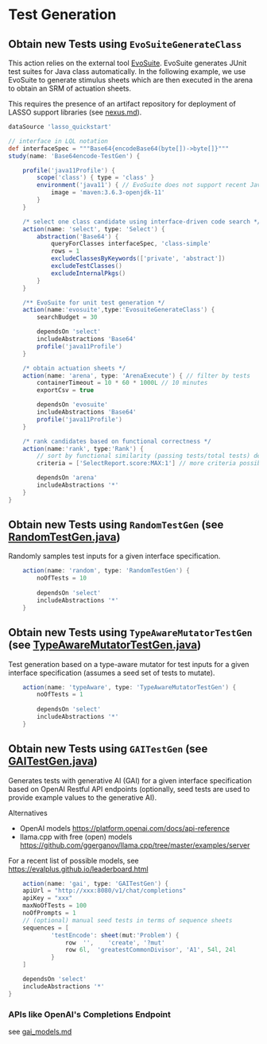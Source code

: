 # Test Generation

## Obtain new Tests using `EvoSuiteGenerateClass`

This action relies on the external tool [EvoSuite](https://github.com/EvoSuite/evosuite). EvoSuite generates JUnit test suites for Java class automatically. In the following example, we use EvoSuite to generate stimulus sheets which are then executed in the arena to obtain an SRM of actuation sheets.

This requires the presence of an artifact repository for deployment of LASSO support libraries (see [nexus.md](..%2Fnexus.md)).

```groovy
dataSource 'lasso_quickstart'

// interface in LQL notation
def interfaceSpec = """Base64{encodeBase64(byte[])->byte[]}"""
study(name: 'Base64encode-TestGen') {

    profile('java11Profile') { 
        scope('class') { type = 'class' }
        environment('java11') { // EvoSuite does not support recent Java versions
            image = 'maven:3.6.3-openjdk-11'
        }
    }

    /* select one class candidate using interface-driven code search */
    action(name: 'select', type: 'Select') {
        abstraction('Base64') {
            queryForClasses interfaceSpec, 'class-simple'
            rows = 1
            excludeClassesByKeywords(['private', 'abstract'])
            excludeTestClasses()
            excludeInternalPkgs()
        }
    }

    /** EvoSuite for unit test generation */
    action(name:'evosuite',type:'EvosuiteGenerateClass') {
        searchBudget = 30

        dependsOn 'select'
        includeAbstractions 'Base64'
        profile('java11Profile')
    }

    /* obtain actuation sheets */
    action(name: 'arena', type: 'ArenaExecute') { // filter by tests
        containerTimeout = 10 * 60 * 1000L // 10 minutes
        exportCsv = true

        dependsOn 'evosuite'
        includeAbstractions 'Base64'
        profile('java11Profile')
    }

    /* rank candidates based on functional correctness */
    action(name:'rank', type:'Rank') {
        // sort by functional similarity (passing tests/total tests) descending
        criteria = ['SelectReport.score:MAX:1'] // more criteria possible

        dependsOn 'arena'
        includeAbstractions '*'
    }
}
```

## Obtain new Tests using `RandomTestGen` (see [RandomTestGen.java](..%2F..%2Fengine%2Fsrc%2Fmain%2Fjava%2Fde%2Funi_mannheim%2Fswt%2Flasso%2Fengine%2Faction%2Ftest%2Fgenerator%2Frandom%2FRandomTestGen.java))

Randomly samples test inputs for a given interface specification.

```groovy
    action(name: 'random', type: 'RandomTestGen') {
        noOfTests = 10
        
        dependsOn 'select'
        includeAbstractions '*'
    }
```

## Obtain new Tests using `TypeAwareMutatorTestGen` (see [TypeAwareMutatorTestGen.java](..%2F..%2Fengine%2Fsrc%2Fmain%2Fjava%2Fde%2Funi_mannheim%2Fswt%2Flasso%2Fengine%2Faction%2Ftest%2Fgenerator%2Ftypeaware%2FTypeAwareMutatorTestGen.java))

Test generation based on a type-aware mutator for test inputs  for a given interface specification (assumes a seed set of tests to mutate).

```groovy
    action(name: 'typeAware', type: 'TypeAwareMutatorTestGen') {
        noOfTests = 1
        
        dependsOn 'select'
        includeAbstractions '*'
    }
```

## Obtain new Tests using `GAITestGen` (see [GAITestGen.java](..%2F..%2Fengine%2Fsrc%2Fmain%2Fjava%2Fde%2Funi_mannheim%2Fswt%2Flasso%2Fengine%2Faction%2Ftest%2Fgenerator%2Fgai%2FGAITestGen.java))

Generates tests with generative AI (GAI) for a given interface specification based on OpenAI Restful API endpoints (optionally, seed tests are used to provide example values to the generative AI).

Alternatives
* OpenAI models https://platform.openai.com/docs/api-reference
* llama.cpp with free (open) models https://github.com/ggerganov/llama.cpp/tree/master/examples/server

For a recent list of possible models, see https://evalplus.github.io/leaderboard.html

```groovy
    action(name: 'gai', type: 'GAITestGen') {
    apiUrl = "http://xxx:8080/v1/chat/completions"
    apiKey = "xxx"
    maxNoOfTests = 100
    noOfPrompts = 1
    // (optional) manual seed tests in terms of sequence sheets
    sequences = [
            'testEncode': sheet(mut:'Problem') {
                row  '',    'create', '?mut'
                row 6l,  'greatestCommonDivisor', 'A1', 54l, 24l
            }
    ]

    dependsOn 'select'
    includeAbstractions '*'
}
```

### APIs like OpenAI's Completions Endpoint

see [gai_models.md](gai_models.md)